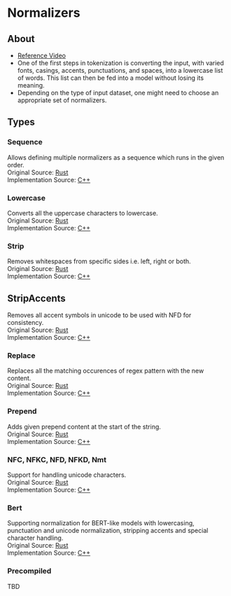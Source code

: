 # Normalizers

## About
- [Reference Video](https://www.youtube.com/watch?v=4IIC2jI9CaU)
- One of the first steps in tokenization is converting the input, with varied fonts,
casings, accents, punctuations, and spaces, into a lowercase list of words. This list
can then be fed into a model without losing its meaning.
- Depending on the type of input dataset, one might need to choose an appropriate set of normalizers.

## Types

### Sequence
Allows defining multiple normalizers as a sequence which runs in the given order.  
Original Source: [Rust](https://github.com/huggingface/tokenizers/blob/main/tokenizers/src/normalizers/utils.rs)  
Implementation Source: [C++](../src/normalizers/utils.cpp)

### Lowercase
Converts all the uppercase characters to lowercase.  
Original Source: [Rust](https://github.com/huggingface/tokenizers/blob/main/tokenizers/src/normalizers/utils.rs)  
Implementation Source: [C++](../src/normalizers/utils.cpp)

### Strip
Removes whitespaces from specific sides i.e. left, right or both.  
Original Source: [Rust](https://github.com/huggingface/tokenizers/blob/main/tokenizers/src/normalizers/strip.rs)  
Implementation Source: [C++](../src/normalizers/strip.cpp)

## StripAccents
Removes all accent symbols in unicode to be used with NFD for consistency.  
Original Source: [Rust](https://github.com/huggingface/tokenizers/blob/main/tokenizers/src/normalizers/strip.rs)  
Implementation Source: [C++](../src/normalizers/strip.cpp)

### Replace
Replaces all the matching occurences of regex pattern with the new content.  
Original Source: [Rust](https://github.com/huggingface/tokenizers/blob/main/tokenizers/src/normalizers/replace.rs)  
Implementation Source: [C++](../src/normalizers/replace.cpp)

### Prepend
Adds given prepend content at the start of the string.  
Original Source: [Rust](https://github.com/huggingface/tokenizers/blob/main/tokenizers/src/normalizers/prepend.rs)  
Implementation Source: [C++](../src/normalizers/prepend.cpp)

### NFC, NFKC, NFD, NFKD, Nmt
Support for handling unicode characters.  
Original Source: [Rust](https://github.com/huggingface/tokenizers/blob/main/tokenizers/src/normalizers/unicode.rs)  
Implementation Source: [C++](../src/normalizers/unicode.cpp)

### Bert
Supporting normalization for BERT-like models with lowercasing, punctuation and 
unicode normalization, stripping accents and special character handling.  
Original Source: [Rust](https://github.com/huggingface/tokenizers/blob/main/tokenizers/src/normalizers/bert.rs)  
Implementation Source: [C++](../src/normalizers/bert.cpp)

### Precompiled
TBD
